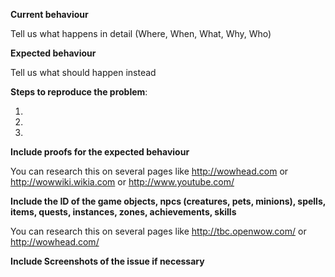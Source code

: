 **Current behaviour**

Tell us what happens in detail (Where, When, What, Why, Who)

**Expected behaviour**

Tell us what should happen instead

**Steps to reproduce the problem**:

1. 
2. 
3. 

**Include proofs for the expected behaviour**

You can research this on several pages like http://wowhead.com or http://wowwiki.wikia.com or http://www.youtube.com/

**Include the ID of the game objects, npcs (creatures, pets, minions), spells, items, quests, instances, zones, achievements, skills**

You can research this on several pages like http://tbc.openwow.com/ or http://wowhead.com/

**Include Screenshots of the issue if necessary**
